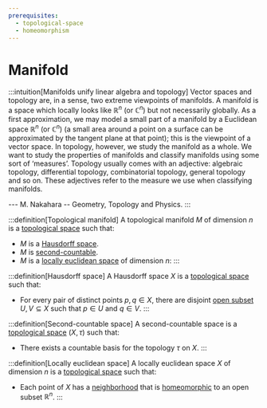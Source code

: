 ```yaml
---
prerequisites:
  - topological-space
  - homeomorphism
---
```


# Manifold

:::intuition[Manifolds unify linear algebra and topology]
Vector spaces and topology are, in a sense, two extreme viewpoints of manifolds. A manifold is a space which locally looks like $ℝ^n$ (or $ℂ^n$) but not necessarily globally. As a first approximation, we may model a small part of a manifold by a Euclidean space $ℝ^n$ (or $ℂ^n$) (a small area around a point on a surface can be approximated by the tangent plane at that point); this is the viewpoint of a vector space. In topology, however, we study the manifold as a whole. We want to study the properties of manifolds and classify manifolds using some sort of ‘measures’. Topology usually comes with an adjective: algebraic topology, differential topology, combinatorial topology, general topology and so on. These adjectives refer to the measure we use when classifying manifolds.

--- M. Nakahara -- Geometry, Topology and Physics.
:::

:::definition[Topological manifold]
A topological manifold $M$ of dimension $n$ is a [topological space]() such that:
- $M$ is a [Hausdorff space]().
- $M$ is [second-countable]().
- $M$ is a [locally euclidean space]() of dimension $n$:
:::

:::definition[Hausdorff space]
A Hausdorff space $X$ is a [topological space]() such that:
- For every pair of distinct points $p, q \in X$, there are disjoint [open subset](open-set) $U, V \subseteq X$ such that $p \in U$ and $q \in V$.
:::

:::definition[Second-countable space]
A second-countable space is a [topological space]() $(X, \tau)$ such that:
<negative-space />
- There exists a countable basis for the topology $\tau$ on $X$.
:::

:::definition[Locally euclidean space]
A locally euclidean space $X$ of dimension $n$ is a [topological space]() such that:
<negative-space />
- Each point of $X$ has a [neighborhood]() that is [homeomorphic](homeomorphism) to an open subset $\mathbb{R}^n$.
:::

